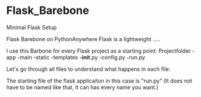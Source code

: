 # Flask_Barebone
Minimal Flask Setup

Flask Barebone on PythonAnywhere
Flask is a lightweight …..

I use this Barbone for every Flask project as a starting point:
Projectfolder
    -app
        -main
        -static
        -templates
        -__init__.py
    -config.py
    -run.py


Let's go through all files to understand what happens in each file:

The starting file of the flask applicaiton in this case is "run.py" (It does not have to be named like that, it can has every name you want.)